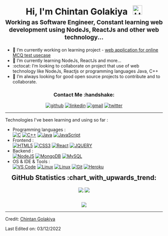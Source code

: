 <h1 style="text-align: center;margin-bottom: 5px;">Hi, I'm Chintan Golakiya <img src="https://raw.githubusercontent.com/iampavangandhi/iampavangandhi/master/gifs/Hi.gif" alt="Hi" style="width: 30px;margin-left: 10px;"></h1>
<h3 style="font-size: 1.2rem; text-align: center;margin: 0 0 20px 0;">Working as Software Engineer, Constant learning web development using NodeJs, ReactJs and other web technology... </h3>


<!--
**chintan-golakiya/chintan-golakiya** is a ✨ _special_ ✨ repository because its `README.md` (this file) appears on your GitHub profile.
-->

- 🔭 I’m currently working on learning project - <a href="https://github.com/chintan-golakiya/online-exam-portal"> web application for online MCQ test usecase</a>
- 🌱 I’m currently learning NodeJs, ReactJs and more...
- :octocat: I’m looking to collaborate on project that use of web technology like NodeJs, Reactjs or programming languages Java, C++
- 🚀 I’m always looking for good open source projects to contribute and to collaborate.  

<div align="center">
<h3>Contact Me :handshake:</h3>
<a href="https://github.com/chintan-golakiya" target="_blank"><img src="https://img.shields.io/badge/-chintan_golakiya-black?logo=github&style=flat-square" alt="github"/></a>
<a href="https://www.linkedin.com/in/chintan-golakiya-0a327a177/" target="_blank"><img src="https://img.shields.io/badge/-chintan_golakiya-blue?logo=linkedin&style=flat-square" alt="linkedin"></a>
<a href="mailto:golakiyachintan24@gmail.com"><img src="https://img.shields.io/badge/-golakiyachintan24@gmail.com-red?logo=gmail&logoColor=white&style=flat-square" alt="gmail"/></a>
<a href="https://twitter.com/_chint4n_" target="_blank"><img src="https://img.shields.io/badge/-chintan_golakiya-blue?logo=twitter&logoColor=white&style=flat-square" alt="twitter"/></a>
</div>

------
Technologies I've been learning and using so far :

- Programming languages : <br />
    [![C](https://img.shields.io/badge/-C_language-eee?logo=C&style=for-the-badge&logoColor=black)]()
    [![C++](https://img.shields.io/badge/-C++-eee?style=for-the-badge&logo=c%2B%2B&logoColor=blue)]()
    [![Java](https://img.shields.io/badge/-Java-eee?style=for-the-badge&logo=java&logoColor=red)]()
    [![JavaScript](https://img.shields.io/badge/-JavaScript-eee?style=for-the-badge&logo=javascript&logoColor=DD9C25)]()
- Frontend : <br />
    [![HTML5](http://img.shields.io/badge/-HTML5-eee?style=for-the-badge&logo=html5&logoColor=E34F26)]()
    [![CSS3](http://img.shields.io/badge/-CSS3-eee?style=for-the-badge&logo=css3&logoColor=E34F26)]()
    [![React](https://img.shields.io/badge/-React-eee?style=for-the-badge&logo=react&logoColor=0088cc)]()
    [![JQUERY](http://img.shields.io/badge/-jQuery-eee?style=for-the-badge&logo=jquery&logoColor=E34F26)]()
- Backend : <br />
    [![NodeJS](http://img.shields.io/badge/-NodeJS-eee?style=for-the-badge&logo=data:image/png;base64,iVBORw0KGgoAAAANSUhEUgAAAA4AAAAOCAMAAAAolt3jAAAAgVBMVEUzmTMzkTM0mDQslSwtlS00mzQAAAA7nTsymDIzmDMwmDAymTIzmDMzmTMzmDMzmDMzlzM0mTQzmTMzmTMzmTMzmTMzmTM0mjQ1nDUxlzEymDIzmTMzmTMzmTMzmTMzmTMwlzAzmTMzmTMzmTMzmTMzmTMzmTM0mTQzmTMzmTP///8ybrFJAAAAKXRSTlMAAAAAAAAAAAAAAA9RxlIRBjSR6/7vmzkIAyd21Nt8JwMauPwrKvlQxcV6L9IAAABUSURBVAjXY2RgZGTkYGQEUl8ZwUx2EAUSZfz0jVESSPEygMAXkIgiIyMbAwT8+v+fUeU/jAfkMzKqMjLDuX//k8ZFMwrNIjRnoDkS7AUZxqcQLwAA4+0cex8ENfMAAAAASUVORK5CYII=)]()
    [![MongoDB](https://img.shields.io/badge/-MongoDB-eee?style=for-the-badge&logo=mongodb&logoColor=47A248)]()
    [![MySQL](http://img.shields.io/badge/-MySQL-eee?style=for-the-badge&logo=mysql&logoColor=4479A1)]()
- OS & IDE & Tools : <br />
    [![VS Code](http://img.shields.io/badge/-VS%20Code-eee?style=for-the-badge&logo=visual-studio-code&logoColor=007ACC)]()
    [![Linux](http://img.shields.io/badge/-Linux-eee?style=for-the-badge&logo=linux&logoColor=D67A10)]()
    [![Linux](http://img.shields.io/badge/-Windows-eee?style=for-the-badge&logo=windows&logoColor=blue)]()
    [![Git](http://img.shields.io/badge/-Git-eee?style=for-the-badge&logo=git&logoColor=F05032)]()
    [![Heroku](https://img.shields.io/badge/-Heroku-eee?style=for-the-badge&logo=heroku&logoColor=430098)]()

<div align="center">
<h2 style="margin: 5px 10px;">GitHub Statistics :chart_with_upwards_trend:</h2> 
<div style="display: flex; align-items: center; justify-content: center;">

[![](https://github-readme-stats.vercel.app/api?username=chintan-golakiya&show_icons=true&theme=tokyonight&hide_border=true&locale=en)](https://github.com/chintan-golakiya)
[![](https://github-readme-streak-stats.herokuapp.com/?user=chintan-golakiya&theme=tokyonight&hide_border=true)](https://github.com/chintan-golakiya)

</div>
</div>

<div align="center">

![](https://komarev.com/ghpvc/?username=chintan-golakiya&style=flat-square)

</div>


------

Credit: [Chintan Golakiya](https://github.com/chintan-golakiya)

Last Edited on: 03/12/2022
